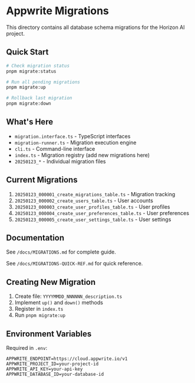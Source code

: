 # Appwrite Migrations

This directory contains all database schema migrations for the Horizon AI project.

## Quick Start

```bash
# Check migration status
pnpm migrate:status

# Run all pending migrations
pnpm migrate:up

# Rollback last migration
pnpm migrate:down
```

## What's Here

- `migration.interface.ts` - TypeScript interfaces
- `migration-runner.ts` - Migration execution engine
- `cli.ts` - Command-line interface
- `index.ts` - Migration registry (add new migrations here)
- `20250123_*` - Individual migration files

## Current Migrations

1. `20250123_000001_create_migrations_table.ts` - Migration tracking
2. `20250123_000002_create_users_table.ts` - User accounts
3. `20250123_000003_create_user_profiles_table.ts` - User profiles
4. `20250123_000004_create_user_preferences_table.ts` - User preferences
5. `20250123_000005_create_user_settings_table.ts` - User settings

## Documentation

See `/docs/MIGRATIONS.md` for complete guide.

See `/docs/MIGRATIONS-QUICK-REF.md` for quick reference.

## Creating New Migration

1. Create file: `YYYYMMDD_NNNNNN_description.ts`
2. Implement `up()` and `down()` methods
3. Register in `index.ts`
4. Run `pnpm migrate:up`

## Environment Variables

Required in `.env`:

```env
APPWRITE_ENDPOINT=https://cloud.appwrite.io/v1
APPWRITE_PROJECT_ID=your-project-id
APPWRITE_API_KEY=your-api-key
APPWRITE_DATABASE_ID=your-database-id
```
